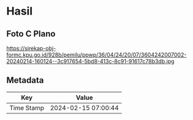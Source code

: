 # Hasil

## Foto C Plano

https://sirekap-obj-formc.kpu.go.id/928b/pemilu/ppwp/36/04/24/20/07/3604242007002-20240214-160124--3c917654-5bd8-413c-8c91-91617c78b3db.jpg


## Metadata

| Key        | Value               |
| ---------- | ------------------- |
| Time Stamp | 2024-02-15 07:00:44 |



